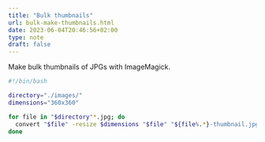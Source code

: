 ```yaml
---
title: "Bulk thumbnails"
url: bulk-make-thumbnails.html
date: 2023-06-04T20:46:56+02:00
type: note
draft: false
---
```


Make bulk thumbnails of JPGs with ImageMagick.

```sh
#!/bin/bash

directory="./images/"
dimensions="360x360"

for file in "$directory"*.jpg; do
  convert "$file" -resize $dimensions "$file" "${file%.*}-thumbnail.jpg"
done
```
